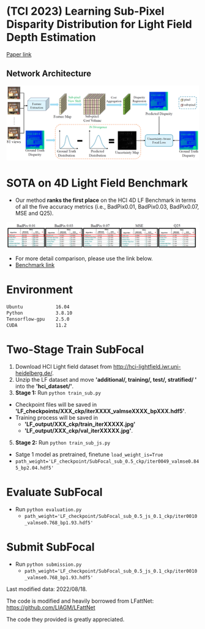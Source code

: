 # (TCI 2023) Learning Sub-Pixel Disparity Distribution for Light Field Depth Estimation



[Paper link](https://arxiv.org/pdf/2208.09688)



## Network Architecture
![Network Architecture](images/network.png)

# SOTA on 4D Light Field Benchmark
- Our method **ranks the first place** on the HCI 4D LF Benchmark in terms of all the five accuracy
metrics (i.e., BadPix0.01, BadPix0.03, BadPix0.07, MSE and Q25).

<img src="images/benchmark.png" width="555" align=center />  

- For more detail comparison, please use the link below.
- [Benchmark link](https://lightfield-analysis.uni-konstanz.de/benchmark/table?column-type=images&metric=badpix_0070)

# Environment
```
Ubuntu            16.04
Python            3.8.10
Tensorflow-gpu    2.5.0
CUDA              11.2
```

# Two-Stage Train SubFocal
1. Download HCI Light field dataset from <http://hci-lightfield.iwr.uni-heidelberg.de/>.  
2. Unzip the LF dataset and move **'additional/, training/, test/, stratified/ '** into the **'hci_dataset/'**.
4. **Stage 1:** Run `python train_sub.py`
  - Checkpoint files will be saved in **'LF_checkpoints/XXX_ckp/iterXXXX_valmseXXXX_bpXXX.hdf5'**.
  - Training process will be saved in 
    - **'LF_output/XXX_ckp/train_iterXXXXX.jpg'**
    - **'LF_output/XXX_ckp/val_iterXXXXX.jpg'**.
5. **Stage 2:** Run `python train_sub_js.py`
  - Satge 1 model as pretrained, finetune `load_weight_is=True`
  - `path_weight='LF_checkpoint/SubFocal_sub_0.5_ckp/iter0049_valmse0.845_bp2.04.hdf5'`

# Evaluate SubFocal
- Run `python evaluation.py`
  - `path_weight='LF_checkpoint/SubFocal_sub_0.5_js_0.1_ckp/iter0010_valmse0.768_bp1.93.hdf5'`

# Submit SubFocal
- Run `python submission.py`
  - `path_weight='LF_checkpoint/SubFocal_sub_0.5_js_0.1_ckp/iter0010_valmse0.768_bp1.93.hdf5'`
<!-- # Citation
```
@inproceedings{Tsai:2020:ABV,
        author = {Tsai, Yu-Ju and Liu, Yu-Lun and Ouhyoung, Ming and Chuang, Yung-Yu},
        title = {Attention-based View Selection Networks for Light-field Disparity Estimation},
        booktitle = {Proceedings of the 34th Conference on Artificial Intelligence (AAAI)},
        year = {2020}
}
``` -->

Last modified data: 2022/08/18.

The code is modified and heavily borrowed from LFattNet: <https://github.com/LIAGM/LFattNet>

The code they provided is greatly appreciated.



